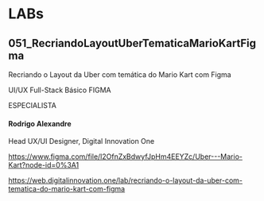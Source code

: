 # LABs

## 051_RecriandoLayoutUberTematicaMarioKartFigma

Recriando o Layout da Uber com temática do Mario Kart com Figma

UI/UX Full-Stack Básico FIGMA

ESPECIALISTA

#### Rodrigo Alexandre
Head UX/UI Designer, Digital Innovation One

https://www.figma.com/file/l2OfnZxBdwyfJpHm4EEYZc/Uber---Mario-Kart?node-id=0%3A1

https://web.digitalinnovation.one/lab/recriando-o-layout-da-uber-com-tematica-do-mario-kart-com-figma

